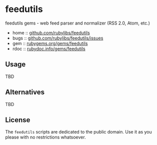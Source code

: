 # feedutils

feedutils gems - web feed parser and normalizer (RSS 2.0, Atom, etc.)

* home  :: [github.com/rubylibs/feedutils](https://github.com/rubylibs/feedutils)
* bugs  :: [github.com/rubylibs/feedutils/issues](https://github.com/rubylibs/feedutils/issues)
* gem   :: [rubygems.org/gems/feedutils](https://rubygems.org/gems/feedutils)
* rdoc  :: [rubydoc.info/gems/feedutils](http://rubydoc.info/gems/feedutils)

## Usage

TBD

## Alternatives

TBD

## License

The `feedutils` scripts are dedicated to the public domain.
Use it as you please with no restrictions whatsoever.
